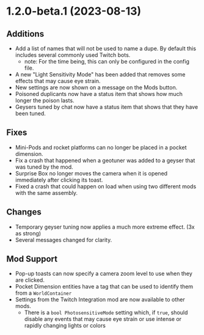 # 1.2.0-beta.1 (2023-08-13)

## Additions
- Add a list of names that will not be used to name a dupe. By default this includes several commonly used Twitch bots.
  - note: For the time being, this can only be configured in the config file.
- A new "Light Sensitivity Mode" has been added that removes some effects that may cause eye strain.
- New settings are now shown on a message on the Mods button.
- Poisoned duplicants now have a status item that shows how much longer the poison lasts. 
- Geysers tuned by chat now have a status item that shows that they have been tuned.

## Fixes
- Mini-Pods and rocket platforms can no longer be placed in a pocket dimension.
- Fix a crash that happened when a geotuner was added to a geyser that was tuned by the mod.
- Surprise Box no longer moves the camera when it is opened immediately after clicking its toast.
- Fixed a crash that could happen on load when using two different mods with the same assembly.

## Changes
- Temporary geyser tuning now applies a much more extreme effect. (3x as strong)
- Several messages changed for clarity.

## Mod Support
- Pop-up toasts can now specify a camera zoom level to use when they are clicked.
- Pocket Dimension entities have a tag that can be used to identify them from a `WorldContainer`
- Settings from the Twitch Integration mod are now available to other mods.
  - There is a `bool PhotosensitiveMode` setting which, if `true`, should disable any events that may cause eye strain or use intense or rapidly changing lights or colors
